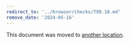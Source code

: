 ```yaml
---
redirect_to: '../browser/checks/798.10.md'
remove_date: '2024-05-16'
---
```


This document was moved to [another location](../browser/checks/798.10.md).

<!-- This redirect file can be deleted after 2024-05-16. -->
<!-- Redirects that point to other docs in the same project expire in three months. -->
<!-- Redirects that point to docs in a different project or site (for example, link is not relative and starts with `https:`) expire in one year. -->
<!-- Before deletion, see: https://docs.gitlab.com/ee/development/documentation/redirects.html -->
